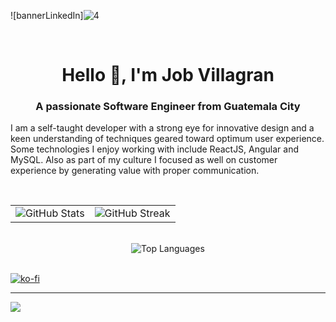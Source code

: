 ![bannerLinkedIn]![4](https://github.com/user-attachments/assets/19165586-2866-486a-a8c5-5505fdc7b499)

<br>
<h1 align="center">Hello 👋, I'm Job Villagran</h1>
<h3 align="center">A passionate Software Engineer from Guatemala City</h3>


I am a self-taught developer with a strong eye for innovative design and a keen understanding of techniques geared toward optimum user experience. Some technologies I enjoy working with include ReactJS, Angular and MySQL. Also as part of my culture I focused as well on customer experience by generating value with proper communication.

<br>

<div align="center">
  <table>
    <tr>
      <td>
        <img src="https://github-readme-stats.vercel.app/api?username=JobVillagran&theme=dark&hide_border=false&include_all_commits=false&count_private=false" alt="GitHub Stats" />
      </td>
      <td>
        <img src="https://nirzak-streak-stats.vercel.app/?user=JobVillagran&theme=dark&hide_border=false" alt="GitHub Streak" />
      </td>
    </tr>
  </table>
  <br/>
  <img src="https://github-readme-stats.vercel.app/api/top-langs/?username=JobVillagran&theme=dark&hide_border=false&include_all_commits=false&count_private=false&layout=compact" alt="Top Languages" />
</div>

<br>

[![ko-fi](https://ko-fi.com/img/githubbutton_sm.svg)](https://ko-fi.com/Y8Y07YC7W)



---
[![](https://visitcount.itsvg.in/api?id=JobVillagran&icon=1&color=0)](https://visitcount.itsvg.in)

<!-- Proudly created with GPRM ( https://gprm.itsvg.in ) -->


</body>
